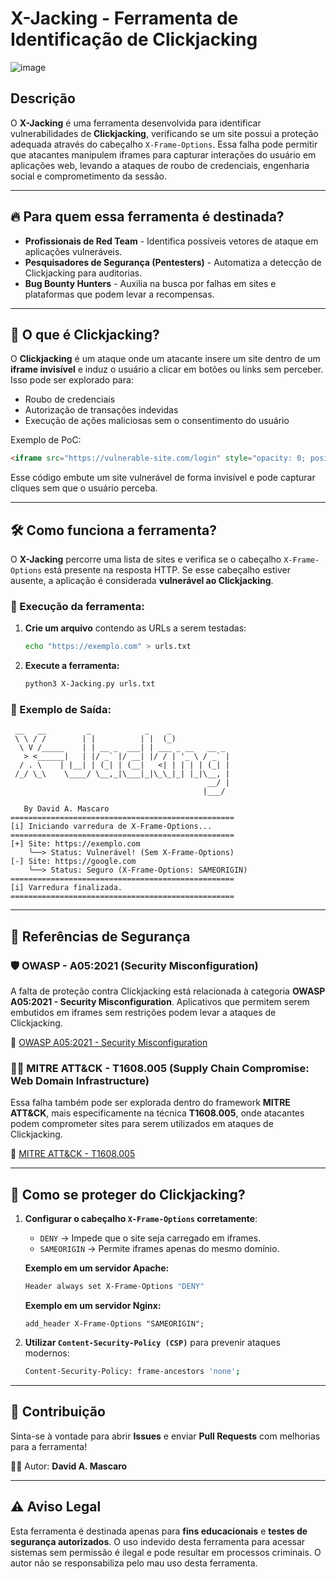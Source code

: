 # X-Jacking - Ferramenta de Identificação de Clickjacking

![image](https://github.com/user-attachments/assets/60eb483b-7e69-4615-9fc0-87ed1a3244e5)

## Descrição
O **X-Jacking** é uma ferramenta desenvolvida para identificar vulnerabilidades de **Clickjacking**, verificando se um site possui a proteção adequada através do cabeçalho `X-Frame-Options`. Essa falha pode permitir que atacantes manipulem iframes para capturar interações do usuário em aplicações web, levando a ataques de roubo de credenciais, engenharia social e comprometimento da sessão.

---

## 🔥 Para quem essa ferramenta é destinada?

- **Profissionais de Red Team** - Identifica possíveis vetores de ataque em aplicações vulneráveis.
- **Pesquisadores de Segurança (Pentesters)** - Automatiza a detecção de Clickjacking para auditorias.
- **Bug Bounty Hunters** - Auxilia na busca por falhas em sites e plataformas que podem levar a recompensas.

---

## 🚨 O que é Clickjacking?

O **Clickjacking** é um ataque onde um atacante insere um site dentro de um **iframe invisível** e induz o usuário a clicar em botões ou links sem perceber. Isso pode ser explorado para:

- Roubo de credenciais
- Autorização de transações indevidas
- Execução de ações maliciosas sem o consentimento do usuário

Exemplo de PoC:
```html
<iframe src="https://vulnerable-site.com/login" style="opacity: 0; position: absolute; top: 0; left: 0; width: 100%; height: 100%;"></iframe>
```

Esse código embute um site vulnerável de forma invisível e pode capturar cliques sem que o usuário perceba.

---

## 🛠️ Como funciona a ferramenta?

O **X-Jacking** percorre uma lista de sites e verifica se o cabeçalho `X-Frame-Options` está presente na resposta HTTP. Se esse cabeçalho estiver ausente, a aplicação é considerada **vulnerável ao Clickjacking**.

### 🔹 Execução da ferramenta:

1. **Crie um arquivo** contendo as URLs a serem testadas:
   ```sh
   echo "https://exemplo.com" > urls.txt
   ```

2. **Execute a ferramenta:**
   ```sh
   python3 X-Jacking.py urls.txt
   ```

### 📌 Exemplo de Saída:
```
 __   __         _            _    _             
 \ \ / /        | |          | |  (_)            
  \ V /_____    | | __ _  ___| | ___ _ __   __ _
   > <______|   | |/ _` |/ __| |/ / | '_ \ / _` |
  / . \    | |__| | (_| | (__|   <| | | | | (_| |
 /_/ \_\    \____/ \__,_|\___|_|\_\_|_| |_|\__, |
                                            __/ |
                                           |___/  

   By David A. Mascaro
==================================================
[i] Iniciando varredura de X-Frame-Options...
==================================================
[+] Site: https://exemplo.com
    ╰──> Status: Vulnerável! (Sem X-Frame-Options)
[-] Site: https://google.com
    ╰──> Status: Seguro (X-Frame-Options: SAMEORIGIN)
==================================================
[i] Varredura finalizada.
==================================================
```

---

## 📖 Referências de Segurança

### 🛡️ OWASP - A05:2021 (Security Misconfiguration)
A falta de proteção contra Clickjacking está relacionada à categoria **OWASP A05:2021 - Security Misconfiguration**. Aplicativos que permitem serem embutidos em iframes sem restrições podem levar a ataques de Clickjacking.

🔗 [OWASP A05:2021 - Security Misconfiguration](https://owasp.org/Top10/A05_2021-Security_Misconfiguration/)

### 🕵️‍♂️ MITRE ATT&CK - T1608.005 (Supply Chain Compromise: Web Domain Infrastructure)
Essa falha também pode ser explorada dentro do framework **MITRE ATT&CK**, mais especificamente na técnica **T1608.005**, onde atacantes podem comprometer sites para serem utilizados em ataques de Clickjacking.

🔗 [MITRE ATT&CK - T1608.005](https://attack.mitre.org/techniques/T1608/005/)

---

## 🔐 Como se proteger do Clickjacking?

1. **Configurar o cabeçalho `X-Frame-Options` corretamente**:
   - `DENY` → Impede que o site seja carregado em iframes.
   - `SAMEORIGIN` → Permite iframes apenas do mesmo domínio.

   **Exemplo em um servidor Apache:**
   ```sh
   Header always set X-Frame-Options "DENY"
   ```

   **Exemplo em um servidor Nginx:**
   ```nginx
   add_header X-Frame-Options "SAMEORIGIN";
   ```

2. **Utilizar `Content-Security-Policy (CSP)`** para prevenir ataques modernos:
   ```sh
   Content-Security-Policy: frame-ancestors 'none';
   ```

---

## 🤝 Contribuição
Sinta-se à vontade para abrir **Issues** e enviar **Pull Requests** com melhorias para a ferramenta!

👨‍💻 Autor: **David A. Mascaro**

---

## ⚠️ Aviso Legal
Esta ferramenta é destinada apenas para **fins educacionais** e **testes de segurança autorizados**. O uso indevido desta ferramenta para acessar sistemas sem permissão é ilegal e pode resultar em processos criminais. O autor não se responsabiliza pelo mau uso desta ferramenta.
